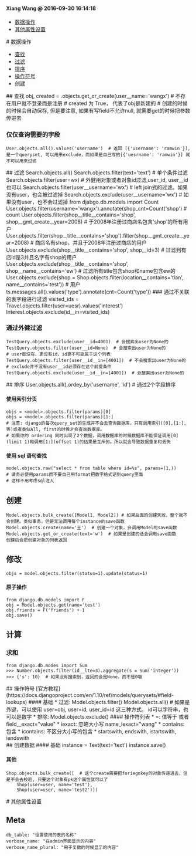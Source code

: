 #### Xiang Wang @ 2016-09-30 16:14:18


* [数据操作](#数据操作)  
* [其他属性设置](#其他属性设置)


<div id="数据操作"></div>
# 数据操作

* [查找](#查找)
* [过滤](#过滤)
* [排序](#排序)
* [操作符号](#操作符号)
* [创建](#创建)

<div id="查找"></div>
## 查找
    obj, created = <model>.objects.get_or_create(user__name='wangx')
    # 不存在用户就不登录而是注册
    # created 为 True， 代表了obj是新建的
    # 创建的时候的时候会自动保存, 但是要注意, 如果有写field不允许null, 就需要get的时候把参数传进去

### 仅仅查询需要的字段
    User.objects.all().values('username')  # 返回 [{'username': 'ramwin'}], 是一个queryset, 可以用来exclude，而如果是自己写的[{'uesrname': 'ramwin'}] 就不可以用来过滤


<div id="过滤"></div>
## 过滤
    Search.objects.all()
    Search.objects.filter(text='text')  # 单个条件过滤
    Search.objects.filter(user=wx)  # 外健用对象或者对象id过滤,user_id, user__id也可以
    Search.objects.filter(user__username='wx')  # left join式的过滤。如果没有user，也会被过滤掉
    Search.objects.exclude(user__username='wx')  # 如果没有user，也不会过滤掉
    from djabgo.db.models import Count
    User.objects.filter(username='wangx').annotate(shop_cnt=Count('shop')  # count
    User.objects.filter(shop__title__contains='shop', shop__gmt_create__year=2008)  # 于2008年注册过商店名包含'shop'的所有用户
    User.objects.filter(shop__title__contains='shop').filter(shop__gmt_create__year=2008)  # 商店名有shop，并且于2008年注册过商店的用户
    User.objects.exclude(shop__title__contains='shop', shop__id=3)  # 过滤到有店id是3并且名字有shop的用户
    User.objects.exclude(shop__title__contains='shop', shop__name__contains='ew')  # 过滤所有title包含shop和name包含ew的
    User.objects.exclude(shop = Shop.objects.filter(location__contains='tian', name__contains='test'))  # 用户
    ts.messages.all().values('type').annotate(cnt=Count('type'))
### 通过不关联的表字段进行过滤
    visited_ids = Travel.objects.filter(user=uesr).values('interest')
    Interest.objects.exclude(id__in=visited_ids)

### 通过外健过滤
    TestQuery.objects.exclude(user__id=4001)  # 会搜索出user为None的
    TestQuery.objects.filter(user__id=None)  # 会搜索出user为None的
    # user都没有，更没有id，id更不可能属于这个列表
    TestQuery.objects.filter(user__id__in=[4001])  # 不会搜索出user为None的
    # exclude并不没有user__id必须存在这个前提条件
    TestQuery.objects.exclude(user__id__in=[4001])  # 会搜索出user为None的



<div id="排序"></div>
## 排序
    User.objects.all().ordey_by('username', 'id')  # 通过2个字段排序

#### 使用索引分页
    objs = <model>.objects.filter(params)[0]
    objs = <model>.objects.filter(params)[1:]
    # 注意: django的每次query_set的生成并不会去查询数据库，只有调用索引([0],[1:],等)或者类似All, first的时候才会查询数据库。
    # 如果你的 ordering 同时出现了2个数据，调用数据库的时候数据库不能保证调用[0](limit 1)和调用[1:](offset 1)的结果是互斥的。所以就会导致数据重复和丢失

#### 使用 sql 语句查找
    model.objects.raw("select * from table where id=%s", params=(1,))
    # 请务必使用params而不要自己用format把数字格式话到query里面
    # 这样不用考虑sql注入

## 创建
    Model.objects.bulk_create([Model1, Model2]) # 如果后面的创建失败，整个就不会创建。类似事务，但是无法调用每个instance的save函数
    Model.objects.create(name='王')  # 创建一个对象，会调用Model的save函数
    Model.objects.get_or_create(text='w')  # 如果是创建的话会调用save函数
    创建后会把创建对象的列表返回

## 修改
    objs = model.objects.filter(status=1).update(status=1)

#### 原子操作
    from django.db.models import F
    obj = Model.objects.get(name='test')
    obj.friends = F('friends') + 1
    obj.save()

## 计算
### 求和
    from django.db.modes import Sum
    >>> Number.objects.filter(id__lte=3).aggregate(s = Sum('integer'))
    >>> {'s': 10}  # 如果没有搜索到，返回的会是None，而不是0哦


<div id="操作符号"></div>
## 操作符号
[官方教程](https://docs.djangoproject.com/en/1.10/ref/models/querysets/#field-lookups)
#### 基础
* 过滤: Model.objects.filter()  Model.objects.all()  # 如果是外键，可以使用 user=obj, user=id, user_id=id 这三种方式。 id可以字符串，也可以是数字
* 排除: Model.objects.exclude()
#### 操作符列表
* =: 值等于 或者 field__exact="value"
* iexact: 忽略大小写  name_iexact="wang"
* contains: 包含
* icontains: 不区分大小写的包含
* startswith, endswith, istartswith, iendswith


<div id="创建"></div>
## 创建数据
#### 基础
    instance = Text(text='text')
    instance.save()

#### 其他
    Shop.objects.bulk_create([  # 这个create需要把foriegnkey的对象传递进去，但是不会去校验, 只要这个对象有pk这个属性就可以了
        Shop(user=user, name='test'),
        Shop(user=user, name='test2')])


<div id="其他属性设置"></div>
# 其他属性设置

## Meta
    db_table: "设置使用的表的名称"
    verbose_name: "在admin界面显示的内容"
    verbose_name_plural: "用于复数的时候显示的内容"
